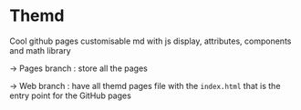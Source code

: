 # Themd

Cool github pages customisable md with js display, attributes, components and math library

-> Pages branch : store all the pages

-> Web branch   : have all themd pages file with the `index.html` that is the entry point for the GitHub pages

